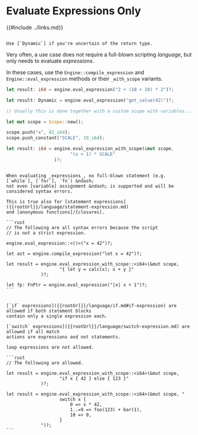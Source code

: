 Evaluate Expressions Only
=========================

{{#include ../links.md}}

~~~admonish tip.side "Tip: `Dynamic`"

Use [`Dynamic`] if you're uncertain of the return type.
~~~

Very often, a use case does not require a full-blown scripting _language_, but only needs to
evaluate _expressions_.

In these cases, use the `Engine::compile_expression` and `Engine::eval_expression` methods or their
`_with_scope` variants.

```rust
let result: i64 = engine.eval_expression("2 + (10 + 10) * 2")?;

let result: Dynamic = engine.eval_expression("get_value(42)")?;

// Usually this is done together with a custom scope with variables...

let mut scope = Scope::new();

scope.push("x", 42_i64);
scope.push_constant("SCALE", 10_i64);

let result: i64 = engine.eval_expression_with_scope(&mut scope,
                        "(x + 1) * SCALE"
                  )?;
```

~~~admonish bug "No statements allowed"

When evaluating _expressions_, no full-blown statement (e.g. [`while`], [`for`], `fn`) &ndash;
not even [variable] assignment &ndash; is supported and will be considered syntax errors.

This is true also for [statement expressions]({{rootUrl}}/language/statement-expression.md)
and [anonymous functions]/[closures].

```rust
// The following are all syntax errors because the script
// is not a strict expression.

engine.eval_expression::<()>("x = 42")?;

let ast = engine.compile_expression("let x = 42")?;

let result = engine.eval_expression_with_scope::<i64>(&mut scope,
                    "{ let y = calc(x); x + y }"
             )?;

let fp: FnPtr = engine.eval_expression("|x| x + 1")?;
```
~~~


~~~admonish tip "Tip: `if`-expressions and `switch`-expressions"

[`if` expressions]({{rootUrl}}/language/if.md#if-expression) are allowed if both statement blocks
contain only a single expression each.

[`switch` expressions]({{rootUrl}}/language/switch-expression.md) are allowed if all match
actions are expressions and not statements.

loop expressions are not allowed.

```rust
// The following are allowed.

let result = engine.eval_expression_with_scope::<i64>(&mut scope,
                    "if x { 42 } else { 123 }"
             )?;

let result = engine.eval_expression_with_scope::<i64>(&mut scope, "
                    switch x {
                        0 => x * 42,
                        1..=9 => foo(123) + bar(1),
                        10 => 0,
                    }
             ")?;
```
~~~
